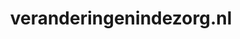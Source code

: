 ---
layout: post
title:  "veranderingenindezorg.nl"
internal_url:  "/dutchgov/veranderingenindezorg.nl.html"
categories: dutchgov
---